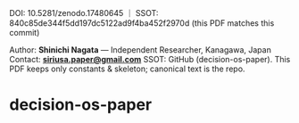 DOI: 10.5281/zenodo.17480645 ｜ SSOT: 840c85de344f5dd197dc5122ad9f4ba452f2970d
(this PDF matches this commit)

Author: **Shinichi Nagata** — Independent Researcher, Kanagawa, Japan  
Contact: **siriusa.paper@gmail.com**
SSOT: GitHub (decision-os-paper). This PDF keeps only constants & skeleton; canonical text is the repo.

# decision-os-paper
